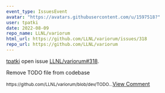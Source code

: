 ```yaml
---
event_type: IssuesEvent
avatar: "https://avatars.githubusercontent.com/u/1597518?"
user: tpatki
date: 2022-08-09
repo_name: LLNL/variorum
html_url: https://github.com/LLNL/variorum/issues/318
repo_url: https://github.com/LLNL/variorum
---
```


<a href='https://github.com/tpatki' target='_blank'>tpatki</a> open issue <a href='https://github.com/LLNL/variorum/issues/318' target='_blank'>LLNL/variorum#318</a>.

<p>Remove TODO file from codebase</p><small>https://github.com/LLNL/variorum/blob/dev/TODO...</small><a href='https://github.com/LLNL/variorum/issues/318' target='_blank'>View Comment</a>